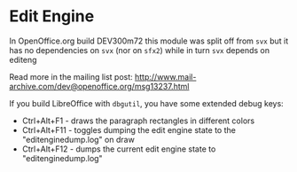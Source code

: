 # Edit Engine

In OpenOffice.org build DEV300m72 this module was split off from `svx` but it
has no dependencies on `svx` (nor on `sfx2`) while in turn `svx` depends on editeng

Read more in the mailing list post:
<http://www.mail-archive.com/dev@openoffice.org/msg13237.html>

If you build LibreOffice with `dbgutil`, you have some extended debug keys:

- Ctrl+Alt+F1 - draws the paragraph rectangles in different colors
- Ctrl+Alt+F11 - toggles dumping the edit engine state to the
               "editenginedump.log" on draw
- Ctrl+Alt+F12 - dumps the current edit engine state to "editenginedump.log"
